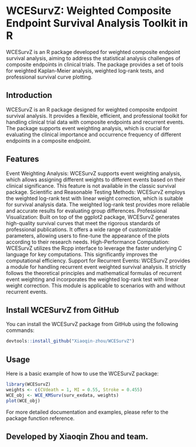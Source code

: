 # WCESurvZ: Weighted Composite Endpoint Survival Analysis Toolkit in R
WCESurvZ is an R package developed for weighted composite endpoint survival analysis, aiming to address the statistical analysis challenges of composite endpoints in clinical trials. The package provides a set of tools for weighted Kaplan-Meier analysis, weighted log-rank tests, and professional survival curve plotting.
## Introduction
WCESurvZ is an R package designed for weighted composite endpoint survival analysis. It provides a flexible, efficient, and professional toolkit for handling clinical trial data with composite endpoints and recurrent events. The package supports event weighting analysis, which is crucial for evaluating the clinical importance and occurrence frequency of different endpoints in a composite endpoint.
## Features
Event Weighting Analysis: WCESurvZ supports event weighting analysis, which allows assigning different weights to different events based on their clinical significance. This feature is not available in the classic survival package.
Scientific and Reasonable Testing Methods: WCESurvZ employs the weighted log-rank test with linear weight correction, which is suitable for survival analysis data. The weighted log-rank test provides more reliable and accurate results for evaluating group differences.
Professional Visualization: Built on top of the ggplot2 package, WCESurvZ generates high-quality survival curves that meet the rigorous standards of professional publications. It offers a wide range of customizable parameters, allowing users to fine-tune the appearance of the plots according to their research needs.
High-Performance Computation: WCESurvZ utilizes the Rcpp interface to leverage the faster underlying C language for key computations. This significantly improves the computational efficiency.
Support for Recurrent Events: WCESurvZ provides a module for handling recurrent event weighted survival analysis. It strictly follows the theoretical principles and mathematical formulas of recurrent event weighting and incorporates the weighted log-rank test with linear weight correction. This module is applicable to scenarios with and without recurrent events.

## Install WCESurvZ from GitHub
You can install the WCESurvZ package from GitHub using the following commands:
```R
devtools::install_github("Xiaoqin-zhou/WCESurvZ")
```

## Usage
Here is a basic example of how to use the WCESurvZ package:
```R
library(WCESurvZ)
weights <- c(CVdeath = 1, MI = 0.55, Stroke = 0.455)
WCE_obj <- WCE_KMSurv(surv_exdata, weights)
plot(WCE_obj)
```
For more detailed documentation and examples, please refer to the package function reference.

## Developed by Xiaoqin Zhou and team.
